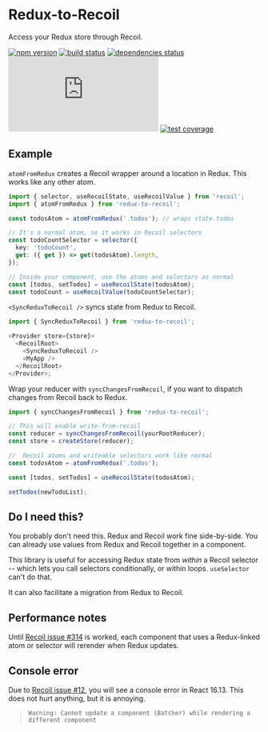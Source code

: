 # Redux-to-Recoil

Access your Redux store through Recoil.

[![npm version](https://img.shields.io/npm/v/redux-to-recoil.svg)](https://www.npmjs.com/package/redux-to-recoil)
[![build status](https://img.shields.io/travis/com/spautz/redux-to-recoil.svg)](https://travis-ci.com/spautz/redux-to-recoil)
[![dependencies status](https://img.shields.io/david/spautz/redux-to-recoil.svg)](https://david-dm.org/spautz/redux-to-recoil)
[![gzip size](http://img.badgesize.io/https://unpkg.com/redux-to-recoil@latest/dist/index.umd.js?compression=gzip)](https://bundlephobia.com/result?p=redux-to-recoil)
[![test coverage](https://img.shields.io/coveralls/github/spautz/redux-to-recoil.svg)](https://coveralls.io/github/spautz/redux-to-recoil)

## Example

`atomFromRedux` creates a Recoil wrapper around a location in Redux. This works like any other atom.

```typescript jsx
import { selector, useRecoilState, useRecoilValue } from 'recoil';
import { atomFromRedux } from 'redux-to-recoil';

const todosAtom = atomFromRedux('.todos'); // wraps state.todos

// It's a normal atom, so it works in Recoil selectors
const todoCountSelector = selector({
  key: 'todoCount',
  get: ({ get }) => get(todosAtom).length,
});

// Inside your component, use the atoms and selectors as normal
const [todos, setTodos] = useRecoilState(todosAtom);
const todoCount = useRecoilValue(todoCountSelector);
```

`<SyncReduxToRecoil />` syncs state from Redux to Recoil.

```typescript jsx
import { SyncReduxToRecoil } from 'redux-to-recoil';

<Provider store={store}>
  <RecoilRoot>
    <SyncReduxToRecoil />
    <MyApp />
  </RecoilRoot>
</Provider>;
```

Wrap your reducer with `syncChangesFromRecoil`, if you want to dispatch changes from Recoil back to Redux.

```typescript jsx
import { syncChangesFromRecoil } from 'redux-to-recoil';

// This will enable write-from-recoil
const reducer = syncChangesFromRecoil(yourRootReducer);
const store = createStore(reducer);
```

```typescript
//  Recoil atoms and writeable selectors work like normal
const todosAtom = atomFromRedux('.todos');

const [todos, setTodos] = useRecoilState(todosAtom);

setTodos(newTodoList);
```

## Do I need this?

You probably don't need this. Redux and Recoil work fine side-by-side. You can already use values from Redux and Recoil
together in a component.

This library is useful for accessing Redux state from _within_ a Recoil selector -- which lets you call selectors
conditionally, or within loops. `useSelector` can't do that.

It can also facilitate a migration from Redux to Recoil.

## Performance notes

Until [Recoil issue #314](https://github.com/facebookexperimental/Recoil/issues/314) is worked, each component that
uses a Redux-linked atom or selector will rerender when Redux updates.

## Console error

Due to [Recoil issue #12](https://github.com/facebookexperimental/Recoil/issues/12), you will see a console error in
React 16.13. This does not hurt anything, but it is annoying.

> `Warning: Cannot update a component (Batcher) while rendering a different component`

